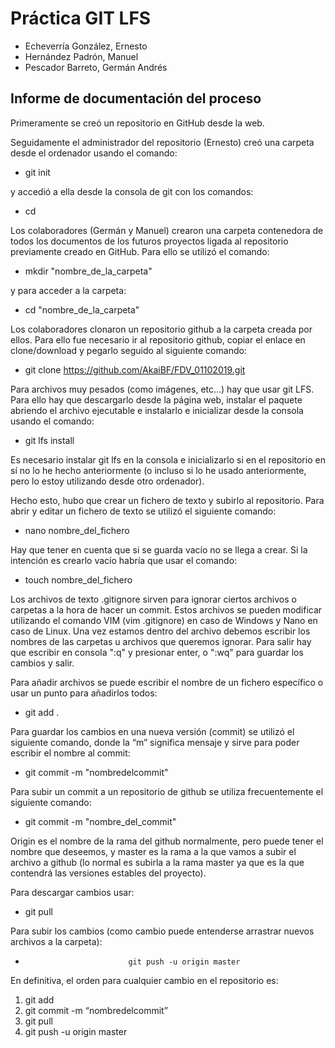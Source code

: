 # Práctica GIT LFS
- Echeverría González, Ernesto
- Hernández Padrón, Manuel
- Pescador Barreto, Germán Andrés

## Informe de documentación del proceso
Primeramente se creó un repositorio en GitHub desde la web.

Seguidamente el administrador del repositorio (Ernesto) creó una carpeta desde el ordenador usando el comando:
- git init

y accedió a ella desde la consola de git con los comandos:
- cd

Los colaboradores (Germán y Manuel) crearon una carpeta contenedora de todos los documentos de los futuros proyectos ligada al repositorio previamente creado en GitHub. Para ello se utilizó el comando: 
- mkdir "nombre_de_la_carpeta"

y para acceder a la carpeta:
- cd "nombre_de_la_carpeta"

Los colaboradores clonaron un repositorio github a la carpeta creada por ellos. Para ello fue necesario ir al repositorio github, copiar el enlace en clone/download y pegarlo seguido al siguiente comando: 
- git clone https://github.com/AkaiBF/FDV_01102019.git

Para archivos muy pesados (como imágenes, etc...) hay que usar git LFS. Para ello hay que descargarlo desde la página web, instalar el paquete abriendo el archivo ejecutable e instalarlo e inicializar desde la consola usando el comando:
- git lfs install

Es necesario instalar git lfs en la consola e inicializarlo si en el repositorio en sí no lo he hecho anteriormente (o incluso si lo he usado anteriormente, pero lo estoy utilizando desde otro ordenador).

Hecho esto, hubo que crear un fichero de texto y subirlo al repositorio. Para abrir y editar un fichero de texto se utilizó el siguiente comando:
- nano nombre_del_fichero

Hay que tener en cuenta que si se guarda vacío no se llega a crear. Si la intención es crearlo vacío habría que usar el comando:
- touch nombre_del_fichero

Los archivos de texto .gitignore sirven para ignorar ciertos archivos o carpetas a la hora de hacer un commit. Estos archivos se pueden modificar utilizando el comando VIM (vim .gitignore) en caso de Windows y Nano en caso de Linux. Una vez estamos dentro del archivo debemos escribir los nombres de las carpetas u archivos que queremos ignorar. Para salir hay que escribir en consola ":q" y presionar enter, o ":wq" para guardar los cambios y salir. 

Para añadir archivos se puede escribir el nombre de un fichero específico o usar un punto para añadirlos todos:
- git add .

Para guardar los cambios en una nueva versión (commit) se utilizó el siguiente comando, donde la “m” significa mensaje y sirve para poder escribir el nombre al commit:
- git commit -m "nombredelcommit"   

Para subir un commit a un repositorio de github se utiliza frecuentemente el siguiente comando:
- git commit -m "nombre_del_commit"

Origin es el nombre de la rama del github normalmente, pero puede tener el nombre que deseemos, y master es la rama a la que vamos a subir el archivo a github (lo normal es subirla a la rama master ya que es la que contendrá las versiones estables del proyecto).

Para descargar cambios usar:
- git pull

Para subir los cambios (como cambio puede entenderse arrastrar nuevos archivos a la carpeta):
-                            git push -u origin master

En definitiva, el orden para cualquier cambio en el repositorio es: 
1. git add 
2. git commit -m “nombredelcommit” 
3. git pull 
4. git push -u origin master



